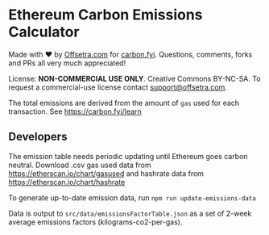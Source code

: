 # Ethereum Carbon Emissions Calculator

Made with ♥ by [Offsetra.com](https://offsetra.com/about) for [carbon.fyi](https://carbon.fyi).
Questions, comments, forks and PRs all very much appreciated!

License: **NON-COMMERCIAL USE ONLY**. Creative Commons BY-NC-SA.
To request a commercial-use license contact support@offsetra.com.

The total emissions are derived from the amount of `gas` used for each transaction.
See https://carbon.fyi/learn

## Developers

The emission table needs periodic updating until Ethereum goes carbon neutral.
Download .csv gas used data from https://etherscan.io/chart/gasused and hashrate data from https://etherscan.io/chart/hashrate

To generate up-to-date emission data, run `npm run update-emissions-data`

Data is output to `src/data/emissionsFactorTable.json` as a set of 2-week average emissions factors (kilograms-co2-per-gas).
